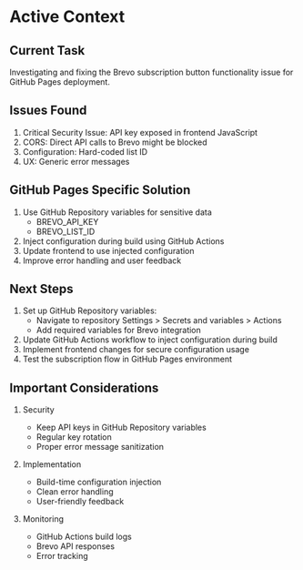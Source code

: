 # Active Context

## Current Task
Investigating and fixing the Brevo subscription button functionality issue for GitHub Pages deployment.

## Issues Found
1. Critical Security Issue: API key exposed in frontend JavaScript
2. CORS: Direct API calls to Brevo might be blocked
3. Configuration: Hard-coded list ID
4. UX: Generic error messages

## GitHub Pages Specific Solution
1. Use GitHub Repository variables for sensitive data
   - BREVO_API_KEY
   - BREVO_LIST_ID
2. Inject configuration during build using GitHub Actions
3. Update frontend to use injected configuration
4. Improve error handling and user feedback

## Next Steps
1. Set up GitHub Repository variables:
   - Navigate to repository Settings > Secrets and variables > Actions
   - Add required variables for Brevo integration
2. Update GitHub Actions workflow to inject configuration during build
3. Implement frontend changes for secure configuration usage
4. Test the subscription flow in GitHub Pages environment

## Important Considerations
1. Security
   - Keep API keys in GitHub Repository variables
   - Regular key rotation
   - Proper error message sanitization

2. Implementation
   - Build-time configuration injection
   - Clean error handling
   - User-friendly feedback

3. Monitoring
   - GitHub Actions build logs
   - Brevo API responses
   - Error tracking